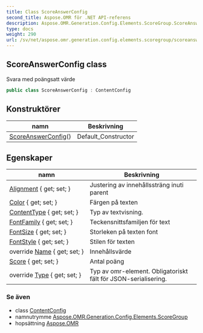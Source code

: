 ```yaml
---
title: Class ScoreAnswerConfig
second_title: Aspose.OMR för .NET API-referens
description: Aspose.OMR.Generation.Config.Elements.ScoreGroup.ScoreAnswerConfig klass. Svara med poängsatt värde
type: docs
weight: 290
url: /sv/net/aspose.omr.generation.config.elements.scoregroup/scoreanswerconfig/
---
```

## ScoreAnswerConfig class

Svara med poängsatt värde

```csharp
public class ScoreAnswerConfig : ContentConfig
```

## Konstruktörer

| namn | Beskrivning |
| --- | --- |
| [ScoreAnswerConfig](scoreanswerconfig/)() | Default_Constructor |

## Egenskaper

| namn | Beskrivning |
| --- | --- |
| [Alignment](../../aspose.omr.generation.config.elements/contentconfig/alignment/) { get; set; } | Justering av innehållssträng inuti parent |
| [Color](../../aspose.omr.generation.config.elements/contentconfig/color/) { get; set; } | Färgen på texten |
| [ContentType](../../aspose.omr.generation.config.elements/contentconfig/contenttype/) { get; set; } | Typ av textvisning. |
| [FontFamily](../../aspose.omr.generation.config.elements/contentconfig/fontfamily/) { get; set; } | Teckensnittsfamiljen för text |
| [FontSize](../../aspose.omr.generation.config.elements/contentconfig/fontsize/) { get; set; } | Storleken på texten font |
| [FontStyle](../../aspose.omr.generation.config.elements/contentconfig/fontstyle/) { get; set; } | Stilen för texten |
| override [Name](../../aspose.omr.generation.config.elements/contentconfig/name/) { get; set; } | Innehållsvärde |
| [Score](../../aspose.omr.generation.config.elements.scoregroup/scoreanswerconfig/score/) { get; set; } | Antal poäng |
| override [Type](../../aspose.omr.generation.config.elements.scoregroup/scoreanswerconfig/type/) { get; set; } | Typ av omr-element. Obligatoriskt fält för JSON-serialisering. |

### Se även

* class [ContentConfig](../../aspose.omr.generation.config.elements/contentconfig/)
* namnutrymme [Aspose.OMR.Generation.Config.Elements.ScoreGroup](../../aspose.omr.generation.config.elements.scoregroup/)
* hopsättning [Aspose.OMR](../../)


